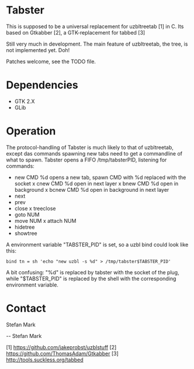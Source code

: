 Tabster
========

This is supposed to be a universal replacement for uzbltreetab [1] in C.
Its based on Gtkabber [2], a GTK-replacement for tabbed [3]

Still very much in development. The main feature of uzbltreetab, the tree,
is not implemented yet. Doh!

Patches welcome, see the TODO file.

Dependencies
============

* GTK 2.X
* GLib

Operation
=========

The protocol-handling of Tabster is much likely to that of uzbltreetab,
except das commands spawning new tabs need to get a commandline of what
to spawn.
Tabster opens a FIFO /tmp/tabsterPID, listening for commands:

 - new CMD %d
   opens a new tab, spawn CMD with %d replaced with the socket
 x cnew CMD %d
   open in next layer
 x bnew CMD %d
   open in background
 x bcnew CMD %d
   open in background in next layer
 - next
 - prev
 - close
 x treeclose
 - goto NUM
 - move NUM
 x attach NUM
 - hidetree
 - showtree

A environment variable "TABSTER_PID" is set, so a uzbl bind could look like this:

    bind tn = sh 'echo "new uzbl -s %d" > /tmp/tabster$TABSTER_PID'

A bit confusing: "%d" is replaced by tabster with the socket of the plug, while
"$TABSTER_PID" is replaced by the shell with the corresponding environment variable.

Contact
=======

Stefan Mark <mark at unserver dot de>

-- Stefan Mark

[1] https://github.com/jakeprobst/uzblstuff
[2] https://github.com/ThomasAdam/Gtkabber
[3] http://tools.suckless.org/tabbed
